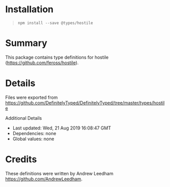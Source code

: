 # Installation
> `npm install --save @types/hostile`

# Summary
This package contains type definitions for hostile (https://github.com/feross/hostile).

# Details
Files were exported from https://github.com/DefinitelyTyped/DefinitelyTyped/tree/master/types/hostile

Additional Details
 * Last updated: Wed, 21 Aug 2019 16:08:47 GMT
 * Dependencies: none
 * Global values: none

# Credits
These definitions were written by Andrew Leedham <https://github.com/AndrewLeedham>.
